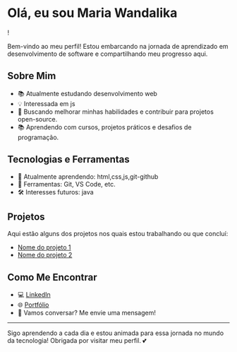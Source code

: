 # Olá, eu sou Maria Wandalika
!

Bem-vindo ao meu perfil! Estou embarcando na jornada de aprendizado em desenvolvimento de software e compartilhando meu progresso aqui.

## Sobre Mim

- 📚 Atualmente estudando desenvolvimento web
- 💡 Interessada em  js
- 🌟 Buscando melhorar minhas habilidades e contribuir para projetos open-source.
- 📚 Aprendendo com cursos, projetos práticos e desafios de programação.

## Tecnologias e Ferramentas

- 📝 Atualmente aprendendo: html,css,js,git-github
- 🔧 Ferramentas: Git, VS Code, etc.
- 🛠️ Interesses futuros: java

## Projetos

Aqui estão alguns dos projetos nos quais estou trabalhando ou que concluí:

- [Nome do projeto 1](link-do-repositório)
- [Nome do projeto 2](link-do-repositório)

## Como Me Encontrar

- 💻 [LinkedIn](link-do-linkedin)
- 🌐 [Portfólio](link-do-portfólio)
- 💬 Vamos conversar? Me envie uma mensagem!

---
Sigo aprendendo a cada dia e estou animada para essa jornada no mundo da tecnologia! Obrigada por visitar meu perfil. 💕


